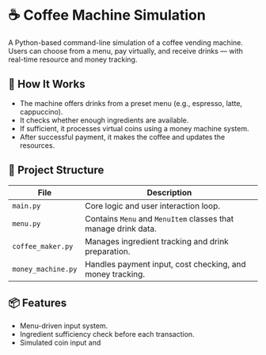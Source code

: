# ☕ Coffee Machine Simulation

A Python-based command-line simulation of a coffee vending machine. Users can choose from a menu, pay virtually, and receive drinks — with real-time resource and money tracking.

## 🧠 How It Works

- The machine offers drinks from a preset menu (e.g., espresso, latte, cappuccino).
- It checks whether enough ingredients are available.
- If sufficient, it processes virtual coins using a money machine system.
- After successful payment, it makes the coffee and updates the resources.

## 🧱 Project Structure

| File | Description |
|------|-------------|
| `main.py` | Core logic and user interaction loop. |
| `menu.py` | Contains `Menu` and `MenuItem` classes that manage drink data. |
| `coffee_maker.py` | Manages ingredient tracking and drink preparation. |
| `money_machine.py` | Handles payment input, cost checking, and money tracking. |

## 📦 Features

- Menu-driven input system.
- Ingredient sufficiency check before each transaction.
- Simulated coin input and

